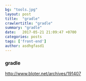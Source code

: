 ```yaml
---
bg: "tools.jpg"
layout: post
title:  "gradle"
crawlertitle: "gradle"
summary: "gradle"
date:   2017-05-21 21:09:47 +0700
categories: posts
tags: ['front-end']
author: asdhgfasd1
---
```


### gradle

http://www.bloter.net/archives/191407

